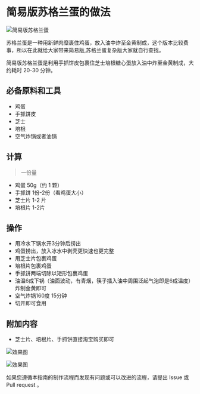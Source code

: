 <!-- 这是 HowToCook 菜谱仓库中的示例菜谱模板文件。 -->
<!-- 注意：在编写时，中文与英文或数字之间必须有且仅有一个空格。 -->
<!-- 注意：在编写时，标题与正文之间必须有且仅有一个空行。 -->

# 简易版苏格兰蛋的做法

<!-- 标题必须是 `菜名` + `的做法`。和文件名一致。 -->

<!-- 如果有图片更好。 -->

![简易版苏格兰蛋](./%E7%AE%80%E6%98%93%E7%89%88%E8%8B%8F%E6%A0%BC%E5%85%B0%E8%9B%8B/egg1.png)

苏格兰蛋是一种用新鲜肉糜裹住鸡蛋，放入油中炸至金黄制成，这个版本比较费事，所以在此就给大家带来简易版,苏格兰蛋复杂版大家就自行查找。

简易版苏格兰蛋是利用手抓饼皮包裹住芝士培根糖心蛋放入油中炸至金黄制成，大约耗时 20-30 分钟。

## 必备原料和工具

- 鸡蛋
- 手抓饼皮
- 芝士
- 培根
- 空气炸锅或者油锅

## 计算

> 一份量

- 鸡蛋 50g（约 1 颗）
- 手抓饼 1份-2份（看鸡蛋大小）
- 芝士片 1-2 片
- 培根片 1-2片

## 操作

- 用冷水下锅水开3分钟后捞出
- 鸡蛋捞出，放入冰水中剥壳更快速也更完整
- 用芝士片包裹鸡蛋
- 培根片包裹鸡蛋
- 手抓饼两端切除以矩形包裹鸡蛋
- 油温6成下锅（油面波动，有青烟，筷子插入油中周围泛起气泡即是6成温度） 炸制金黄即可
- 空气炸锅160度 15分钟
- 切开即可食用

## 附加内容

- 芝士片、培根片、手抓饼直接淘宝购买即可

![效果图](./%E7%AE%80%E6%98%93%E7%89%88%E8%8B%8F%E6%A0%BC%E5%85%B0%E8%9B%8B/egg2.png)

![效果图](./%E7%AE%80%E6%98%93%E7%89%88%E8%8B%8F%E6%A0%BC%E5%85%B0%E8%9B%8B/egg3.png)

如果您遵循本指南的制作流程而发现有问题或可以改进的流程，请提出 Issue 或 Pull request 。
